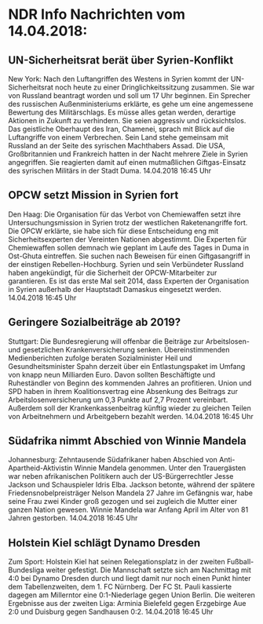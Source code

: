 # NDR Info Nachrichten vom 14.04.2018:


## UN-Sicherheitsrat berät über Syrien-Konflikt
New York: Nach den Luftangriffen des Westens in Syrien kommt der UN-Sicherheitsrat noch heute zu einer Dringlichkeitssitzung zusammen. Sie war von Russland beantragt worden und soll um 17 Uhr beginnen. Ein Sprecher des russischen Außenministeriums erklärte, es gehe um eine angemessene Bewertung des Militärschlags. Es müsse alles getan werden, derartige Aktionen in Zukunft zu verhindern. Sie seien aggressiv und rücksichtslos. Das geistliche Oberhaupt des Iran, Chamenei, sprach mit Blick auf die Luftangriffe von einem Verbrechen. Sein Land stehe gemeinsam mit Russland an der Seite des syrischen Machthabers Assad. Die USA, Großbritannien und Frankreich hatten in der Nacht mehrere Ziele in Syrien angegriffen. Sie reagierten damit auf einen mutmaßlichen Giftgas-Einsatz des syrischen Militärs in der Stadt Duma. 14.04.2018 16:45 Uhr 

## OPCW setzt Mission in Syrien fort
Den Haag: Die Organisation für das Verbot von Chemiewaffen setzt ihre Untersuchungsmission in Syrien trotz der westlichen Raketenangriffe fort. Die OPCW erklärte, sie habe sich für diese Entscheidung eng mit Sicherheitsexperten der Vereinten Nationen abgestimmt. Die Experten für Chemiewaffen sollen demnach wie geplant im Laufe des Tages in Duma in Ost-Ghuta eintreffen. Sie suchen nach Beweisen für einen Giftgasangriff in der einstigen Rebellen-Hochburg. Syrien und sein Verbündeter Russland haben angekündigt, für die Sicherheit der OPCW-Mitarbeiter zur garantieren. Es ist das erste Mal seit 2014, dass Experten der Organisation in Syrien außerhalb der Hauptstadt Damaskus eingesetzt werden. 14.04.2018 16:45 Uhr 

## Geringere Sozialbeiträge ab 2019?
Stuttgart: Die Bundesregierung will offenbar die Beiträge zur Arbeitslosen- und gesetzlichen Krankenversicherung senken. Übereinstimmenden Medienberichten zufolge beraten Sozialminister Heil und Gesundheitsminister Spahn derzeit über ein Entlastungspaket im Umfang von knapp neun Milliarden Euro. Davon sollten Beschäftigte und Ruheständler von Beginn des kommenden Jahres an profitieren. Union und SPD haben in ihrem Koalitionsvertrag eine Absenkung des Beitrags zur Arbeitslosenversicherung um 0,3 Punkte auf 2,7 Prozent vereinbart. Außerdem soll der Krankenkassenbeitrag künftig wieder zu gleichen Teilen von Arbeitnehmern und Arbeitgebern bezahlt werden. 14.04.2018 16:45 Uhr 

## Südafrika nimmt Abschied von Winnie Mandela
Johannesburg: Zehntausende Südafrikaner haben Abschied von Anti-Apartheid-Aktivistin Winnie Mandela genommen. Unter den Trauergästen war neben afrikanischen Politikern auch der US-Bürgerrechtler Jesse Jackson und Schauspieler Idris Elba. Jackson betonte, während der spätere Friedensnobelpreisträger Nelson Mandela 27 Jahre im Gefängnis war, habe seine Frau zwei Kinder groß gezogen und sei zugleich die Mutter einer ganzen Nation gewesen. Winnie Mandela war Anfang April im Alter von 81 Jahren gestorben. 14.04.2018 16:45 Uhr 

## Holstein Kiel schlägt Dynamo Dresden
Zum Sport: Holstein Kiel hat seinen Relegationsplatz in der zweiten Fußball-Bundesliga weiter gefestigt. Die Mannschaft setzte sich am Nachmittag mit 4:0 bei Dynamo Dresden durch und liegt damit nur noch einen Punkt hinter dem Tabellenzweiten, dem 1. FC Nürnberg. Der FC St. Pauli kassierte dagegen am Millerntor eine 0:1-Niederlage gegen Union Berlin. Die weiteren Ergebnisse aus der zweiten Liga: Arminia Bielefeld gegen Erzgebirge Aue 2:0 und Duisburg gegen Sandhausen 0:2. 14.04.2018 16:45 Uhr 
